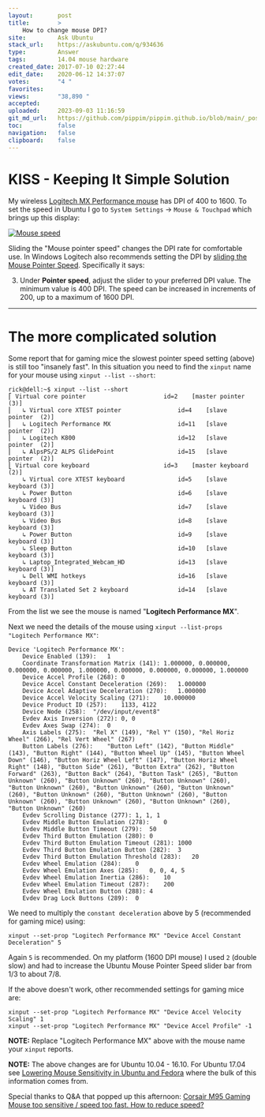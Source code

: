 ```yaml
---
layout:       post
title:        >
    How to change mouse DPI?
site:         Ask Ubuntu
stack_url:    https://askubuntu.com/q/934636
type:         Answer
tags:         14.04 mouse hardware
created_date: 2017-07-10 02:27:44
edit_date:    2020-06-12 14:37:07
votes:        "4 "
favorites:    
views:        "38,890 "
accepted:     
uploaded:     2023-09-03 11:16:59
git_md_url:   https://github.com/pippim/pippim.github.io/blob/main/_posts/2017/2017-07-10-How-to-change-mouse-DPI_.md
toc:          false
navigation:   false
clipboard:    false
---
```


# KISS - Keeping It Simple Solution

My wireless [Logitech MX Performance mouse][1] has DPI of 400 to 1600. To set the speed in Ubuntu I go to `System Settings` -> `Mouse & Touchpad` which brings up this display:

[![Mouse speed][2]][2]

Sliding the "Mouse pointer speed" changes the DPI rate for comfortable use. In Windows Logitech also recommends setting the DPI by [sliding the Mouse Pointer Speed][3]. Specifically it says:

3. Under **Pointer speed**, adjust the slider to your preferred DPI value. The minimum value is 400 DPI. The speed can be increased in increments of 200, up to a maximum of 1600 DPI.


----------


# The more complicated solution

Some report that for gaming mice the slowest pointer speed setting (above) is still too "insanely fast". In this situation you need to find the `xinput` name for your mouse using `xinput --list --short`:

``` 
rick@dell:~$ xinput --list --short
⎡ Virtual core pointer                      id=2    [master pointer  (3)]
⎜   ↳ Virtual core XTEST pointer                id=4    [slave  pointer  (2)]
⎜   ↳ Logitech Performance MX                   id=11   [slave  pointer  (2)]
⎜   ↳ Logitech K800                             id=12   [slave  pointer  (2)]
⎜   ↳ AlpsPS/2 ALPS GlidePoint                  id=15   [slave  pointer  (2)]
⎣ Virtual core keyboard                     id=3    [master keyboard (2)]
    ↳ Virtual core XTEST keyboard               id=5    [slave  keyboard (3)]
    ↳ Power Button                              id=6    [slave  keyboard (3)]
    ↳ Video Bus                                 id=7    [slave  keyboard (3)]
    ↳ Video Bus                                 id=8    [slave  keyboard (3)]
    ↳ Power Button                              id=9    [slave  keyboard (3)]
    ↳ Sleep Button                              id=10   [slave  keyboard (3)]
    ↳ Laptop_Integrated_Webcam_HD               id=13   [slave  keyboard (3)]
    ↳ Dell WMI hotkeys                          id=16   [slave  keyboard (3)]
    ↳ AT Translated Set 2 keyboard              id=14   [slave  keyboard (3)]
```

From the list we see the mouse is named "**Logitech Performance MX**".

Next we need the details of the mouse using `xinput --list-props "Logitech Performance MX"`:

``` 
Device 'Logitech Performance MX':
    Device Enabled (139):   1
    Coordinate Transformation Matrix (141): 1.000000, 0.000000, 0.000000, 0.000000, 1.000000, 0.000000, 0.000000, 0.000000, 1.000000
    Device Accel Profile (268): 0
    Device Accel Constant Deceleration (269):   1.000000
    Device Accel Adaptive Deceleration (270):   1.000000
    Device Accel Velocity Scaling (271):    10.000000
    Device Product ID (257):    1133, 4122
    Device Node (258):  "/dev/input/event8"
    Evdev Axis Inversion (272): 0, 0
    Evdev Axes Swap (274):  0
    Axis Labels (275):  "Rel X" (149), "Rel Y" (150), "Rel Horiz Wheel" (266), "Rel Vert Wheel" (267)
    Button Labels (276):    "Button Left" (142), "Button Middle" (143), "Button Right" (144), "Button Wheel Up" (145), "Button Wheel Down" (146), "Button Horiz Wheel Left" (147), "Button Horiz Wheel Right" (148), "Button Side" (261), "Button Extra" (262), "Button Forward" (263), "Button Back" (264), "Button Task" (265), "Button Unknown" (260), "Button Unknown" (260), "Button Unknown" (260), "Button Unknown" (260), "Button Unknown" (260), "Button Unknown" (260), "Button Unknown" (260), "Button Unknown" (260), "Button Unknown" (260), "Button Unknown" (260), "Button Unknown" (260), "Button Unknown" (260)
    Evdev Scrolling Distance (277): 1, 1, 1
    Evdev Middle Button Emulation (278):    0
    Evdev Middle Button Timeout (279):  50
    Evdev Third Button Emulation (280): 0
    Evdev Third Button Emulation Timeout (281): 1000
    Evdev Third Button Emulation Button (282):  3
    Evdev Third Button Emulation Threshold (283):   20
    Evdev Wheel Emulation (284):    0
    Evdev Wheel Emulation Axes (285):   0, 0, 4, 5
    Evdev Wheel Emulation Inertia (286):    10
    Evdev Wheel Emulation Timeout (287):    200
    Evdev Wheel Emulation Button (288): 4
    Evdev Drag Lock Buttons (289):  0
```

We need to multiply the `constant deceleration` above by 5 (recommended for gaming mice) using:

``` 
xinput --set-prop "Logitech Performance MX" "Device Accel Constant Deceleration" 5
```

Again `5` is recommended. On my platform (1600 DPI mouse) I used `2` (double slow) and had to increase the Ubuntu Mouse Pointer Speed slider bar from 1/3 to about 7/8.

If the above doesn't work, other recommended settings for gaming mice are:

``` 
xinput --set-prop "Logitech Performance MX" "Device Accel Velocity Scaling" 1
xinput --set-prop "Logitech Performance MX" "Device Accel Profile" -1
```

**NOTE:** Replace "Logitech Performance MX" above with the mouse name your `xinput` reports.

**NOTE:** The above changes are for Ubuntu 10.04 - 16.10. For Ubuntu 17.04 see [Lowering Mouse Sensitivity in Ubuntu and Fedora][4] where the bulk of this information comes from.

Special thanks to Q&A that popped up this afternoon: [Corsair M95 Gaming Mouse too sensitive / speed too fast. How to reduce speed?][5]


  [1]: https://www.logitech.com/en-ca/product/performance-mouse-mx
  [2]: https://i.stack.imgur.com/u0n9k.png
  [3]: http://support.logitech.com/en_us/article/Set-MX-Master-mouse-sensitivity-and-pointer-speed-with-Logitech-Options?product=a0qi0000006Njj9AAC
  [4]: https://patrickmn.com/aside/lowering-gaming-mouse-sensitivity-in-ubuntu-9-10/
  [5]: https://askubuntu.com/questions/934906/corsair-m95-gaming-mouse-too-sensitive-speed-too-fast-how-to-reduce-speed/934908#934908
